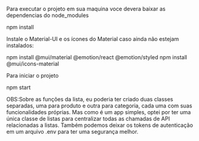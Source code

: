 Para executar o projeto em sua maquina voce devera baixar as dependencias do node_modules

npm install

Instale o Material-UI e os ícones do Material caso ainda não estejam instalados:

npm install @mui/material @emotion/react @emotion/styled
npm install @mui/icons-material

Para iniciar o projeto 

npm start

OBS:Sobre as funções da lista, eu poderia ter criado duas classes separadas, uma para produto e outra para categoria, cada uma com suas funcionalidades próprias. Mas como é um app simples, optei por ter uma única classe de listas para centralizar todas as chamadas de API relacionadas a listas.
Também podemos deixar os tokens de autenticação em um arquivo .env para ter uma segurança melhor.
